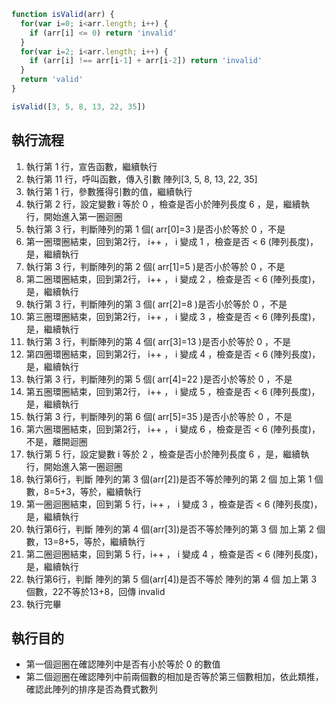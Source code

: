 ``` js
function isValid(arr) {
  for(var i=0; i<arr.length; i++) {
    if (arr[i] <= 0) return 'invalid'
  }
  for(var i=2; i<arr.length; i++) {
    if (arr[i] !== arr[i-1] + arr[i-2]) return 'invalid'
  }
  return 'valid'
}

isValid([3, 5, 8, 13, 22, 35])
```

## 執行流程
1. 執行第 1 行，宣告函數，繼續執行
2. 執行第 11 行，呼叫函數，傳入引數 陣列[3, 5, 8, 13, 22, 35]
3. 執行第 1 行，參數獲得引數的值，繼續執行
4. 執行第 2 行，設定變數 i 等於 0 ，檢查是否小於陣列長度 6 ，是，繼續執行，開始進入第一圈迴圈
5. 執行第 3 行，判斷陣列的第 1 個( arr[0]=3 )是否小於等於 0 ，不是
6. 第一圈環圈結束，回到第2行， i++ ， i 變成 1 ，檢查是否 < 6 (陣列長度)，是，繼續執行
7. 執行第 3 行，判斷陣列的第 2 個( arr[1]=5 )是否小於等於 0 ，不是
8. 第二圈環圈結束，回到第2行， i++ ， i 變成 2 ，檢查是否 < 6 (陣列長度)，是，繼續執行
9. 執行第 3 行，判斷陣列的第 3 個( arr[2]=8 )是否小於等於 0 ，不是
8. 第三圈環圈結束，回到第2行， i++ ， i 變成 3 ，檢查是否 < 6 (陣列長度)，是，繼續執行
9. 執行第 3 行，判斷陣列的第 4 個( arr[3]=13 )是否小於等於 0 ，不是
10. 第四圈環圈結束，回到第2行， i++ ， i 變成 4 ，檢查是否 < 6 (陣列長度)，是，繼續執行
11. 執行第 3 行，判斷陣列的第 5 個( arr[4]=22 )是否小於等於 0 ，不是
12. 第五圈環圈結束，回到第2行， i++ ， i 變成 5 ，檢查是否 < 6 (陣列長度)，是，繼續執行
13. 執行第 3 行，判斷陣列的第 6 個( arr[5]=35 )是否小於等於 0 ，不是
14. 第六圈環圈結束，回到第2行， i++ ， i 變成 6 ，檢查是否 < 6 (陣列長度)，不是，離開迴圈
15. 執行第 5 行，設定變數 i 等於 2 ，檢查是否小於陣列長度 6 ，是，繼續執行，開始進入第一圈迴圈
16. 執行第6行，判斷 陣列的第 3 個(arr[2])是否不等於陣列的第 2 個 加上第 1 個數，8=5+3，等於，繼續執行
17. 第一圈迴圈結束，回到第 5 行，i++ ， i 變成 3 ，檢查是否 < 6 (陣列長度)，是，繼續執行
18. 執行第6行，判斷 陣列的第 4 個(arr[3])是否不等於陣列的第 3 個 加上第 2 個數，13=8+5，等於，繼續執行
19. 第二圈迴圈結束，回到第 5 行，i++ ， i 變成 4 ，檢查是否 < 6 (陣列長度)，是，繼續執行
20. 執行第6行，判斷 陣列的第 5 個(arr[4])是否不等於 陣列的第 4 個 加上第 3 個數，22不等於13+8，回傳 invalid
21. 執行完畢

## 執行目的
- 第一個迴圈在確認陣列中是否有小於等於 0 的數值
- 第二個迴圈在確認陣列中前兩個數的相加是否等於第三個數相加，依此類推，確認此陣列的排序是否為費式數列